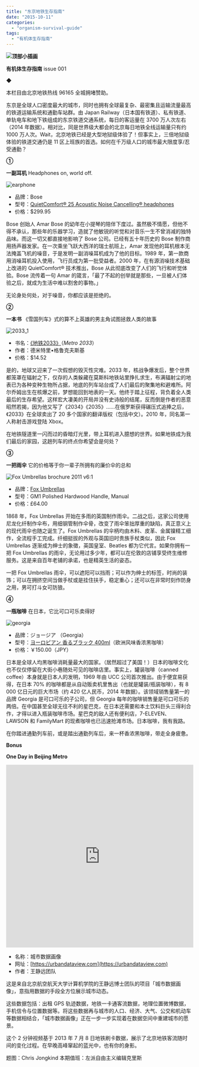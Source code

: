 ```yaml
---
title: "东京地铁生存指南"
date: "2015-10-11"
categories: 
  - "organism-survival-guide"
tags: 
  - "有机体生存指南"
---
```


**![顶部小插画](/images/77706.jpg)**

**有机体生存指南** issue 001

◆

本栏目由北京地铁热线 96165 全城拥堵赞助。

东京是全球人口密度最大的城市，同时也拥有全球最复杂、最密集且运输流量最高的铁道运输系统和通勤车站群。由 Japan Railway（日本国有铁道）、私有铁道、单轨电车和地下铁组成的东京铁道交通系统，每日的客运量在 3700 万人次左右（2014 年数据）。相对比，同是世界级大都会的北京每日地铁全线运输量只有约 1000 万人次。Wait，北京地铁已经是大型地狱级体验了！但事实上，三倍地狱级体验的铁道交通仍是 11 区上班族的首选。如何在千万级人口的城市最大限度享/忍受通勤？

**①**

**一副耳机** Headphones on, world off.

![earphone](/images/91485.jpg)

- 品牌：Bose
- 型号：[QuietComfort® 25 Acoustic Noise Cancelling® headphones](https://www.amazon.com/Bose-QuietComfort-Headphones-Wired-Special-Edition/dp/B0117RFP6I?ie=UTF8&keywords=QuietComfort%C2%AE%2025%20Acoustic%20Noise%20Cancelling%C2%AE%20headphones&qid=1460187240&ref_=sr_1_1&sr=8-1)
- 价格：$299.95

Bose 创始人 Amar Bose 的幼年在小提琴的陪伴下度过。虽然极不情愿，但他不得不承认，那些年的乐器学习，造就了他敏锐的听觉和对音乐一生不曾消减的独特品味。而这一切又都直接地影响了 Bose 公司。已经有五十年历史的 Bose 制作商用扬声器发家。在一次乘坐飞跃大西洋的瑞士航班上，Amar 发现他的耳机根本无法掩盖飞机的噪音，于是发明一副消噪耳机成为了他的目标。1989 年，第一款商用消噪耳机投入使用，飞行员成为第一批受益者。2000 年，在有源消噪技术基础上改进的 QuietComfort® 技术推出，Bose 从此彻底改变了人们的飞行和听觉体验。Bose 流传着一句 Amar 的箴言，「最了不起的创举就是那些，一旦被人们体验之后，就成为生活中难以割舍的事物。」

无论身处何处，对于噪音，你都应该是拒绝的。

****②****

**一本书** 《雪国列车》式的算不上英雄的男主角试图拯救人类的故事

![2033_1](/images/80522.jpg)

- 书名：[《地铁2033》](https://www.amazon.com/Metro-2033-English-Dmitry-Glukhovsky/dp/1481845705?ie=UTF8&keywords=metro%202033&qid=1460187525&ref_=sr_1_1&sr=8-1)（_Metro 2033_）
- 作者：德米特里•格鲁克夫斯基
- 价格：$14.52

是的，地球又迎来了一次假想的毁灭性灾难。2033 年，核战争爆发后，整个世界都笼罩在辐射之下，仅存的人类躲藏在莫斯科地铁站里挣扎求生，布满辐射尘的地表已为各种变种生物所占据，地底的列车站台成了人们最后的聚集地和避难所。阿尔乔姆出生在核爆之前，梦想能回到地表的一天。他终于踏上征程，背负着全人类最后的生存希望。这样宏大凄美的开局并没有史诗般的结尾，反而倒是作者的恶意昭然若揭，因为他又写了《2034》《2035》……在俄罗斯获得碾压式追捧之后，《2033》在全球卖出了 20 多个国家的翻译版权（包括中文）。2010 年，同名第一人称射击游戏登陆 Xbox。

在地铁隧道里一闪而过的昏暗灯光里，带上耳机进入臆想的世界。如果地铁成为我们最后的家园，这趟列车的终点你希望会是何处？

******③******

**一把雨伞** 它的价格等于你一辈子所拥有的廉价伞的总和

![Fox Umbrellas brochure 2011 v6:1](/images/26705.jpg)

- 品牌：[Fox Umbrellas](https://www.foxumbrellas.com/)
- 型号：GM1 Polished Hardwood Handle, Manual
- 价格：£64.00

1868 年，Fox Umbrellas 开始在多雨的英国制作雨伞。二战之后，这家公司使用尼龙化纤制作伞布，用细钢管制作伞骨，改变了雨伞笨拙厚重的缺陷，真正意义上的现代雨伞也随之诞生了。Fox Umbrellas 的伞柄均由木料、皮革、金属镍精工细作，全流程手工完成。纤细挺拔的外观与英国旧时贵族手杖类似，因此 Fox Umbrellas 逐渐成为绅士的象徵，英国皇室、Beatles 都为它代言。如果你拥有一把 Fox Umbrellas 的雨伞，无论用过多少年，都可以在伦敦的店铺享受终生维修服务。这是来自百年老铺的承诺，也是精英生活的姿态。

一把 Fox Umbrellas 雨伞，可以遮阳可以挡雨；可以作为绅士的标签，时尚的装饰；可以在拥挤空间当做手杖或是挂住扶手，稳定重心；还可以在非常时刻作防身之用，男可打斗女可防狼。

**④**

**一瓶咖啡** 在日本，它比可口可乐卖得好

![georgia](/images/48113.jpg)

- 品牌：ジョージア （Georgia）
- 型号：[ヨーロピアン 香るブラック 400ml](https://www.amazon.co.jp/%E3%82%B3%E3%82%AB%E3%83%BB%E3%82%B3%E3%83%BC%E3%83%A9-%E3%82%B8%E3%83%A7%E3%83%BC%E3%82%B8%E3%82%A2-%E3%83%A8%E3%83%BC%E3%83%AD%E3%83%94%E3%82%A2%E3%83%B3-%E9%A6%99%E3%82%8B%E3%83%96%E3%83%A9%E3%83%83%E3%82%AF-%E3%83%9C%E3%83%88%E3%83%AB%E7%BC%B6%C3%9724%E5%80%8B/dp/B01712OA7S/ref=sr_1_8?s=food-beverage&ie=UTF8&qid=1460187783&sr=1-8&keywords=%E3%82%B8%E3%83%A7%E3%83%BC%E3%82%B8%E3%82%A2)（欧洲风味香浓黑咖啡）
- 价格：￥150.00（JPY）

日本是全球人均黑咖啡消耗量最大的国家。（居然超过了美国！）日本的咖啡文化也不仅仅停留在大街小巷随处可见的咖啡店里。事实上，罐装咖啡（canned coffee）本身就是日本人的发明，1969 年由 UCC 公司首次推出。由于便宜易获得，在日本 70% 的咖啡都是从自动贩卖机里售出（也就是罐装/瓶装咖啡），有 8 000 亿日元的巨大市场（约 420 亿人民币，2014 年数据）。该领域销售量第一的品牌 Georgia 是可口可乐的子公司，但 Georgia 每年的咖啡销售量是可口可乐的两倍。在中国甚至全球无往不利的星巴克，在日本还需要和本土饮料巨头三得利合作，才得以进入瓶装咖啡市场。星巴克的敌人还有便利店，7-ELEVEN、LAWSON 和 FamilyMart 的现煮咖啡也已迅速抢滩市场。日本咖啡，我有我路。

在你踏进通勤列车前，或是踏出通勤列车后，来一杯香浓黑咖啡，带走全身疲惫。

**Bonus**

**One Day in Beijing Metro**

<iframe src="https://player.youku.com/embed/XODM4Nzk5MjM2" width="510" height="498" frameborder="0" allowfullscreen="allowfullscreen"></iframe>

- 名称：城市数据画像
- 网址：[https://urbandataview.com](https://urbandataview.com)
- 作者：王静远团队

这是来自北京航空航天大学计算机学院的王静远博士团队的项目「城市数据画像」，意指用数据的手段全方位展示城市动态。

这些数据包括：出租 GPS 轨迹数据，地铁一卡通客流数据，地理位置微博数据，手机信令与位置数据等。将这些数据再与城市的人口、经济、大气、公交和机动车等数据相结合，「城市数据画像」正在一步一步实现着在数据空间中重建城市的愿景。

这个 2 分钟视频基于 2013 年 7 月 8 日地铁刷卡数据，展示了北京地铁客流随时间的变化过程。在早晚高峰窜起的蓝光中，也有你的身影。

题图：Chris Jongkind 本期值班：左派自由主义编辑克里斯

